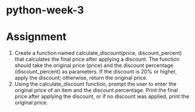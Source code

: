 # python-week-3

# Assignment

  1. Create a function named calculate_discount(price, discount_percent) that calculates the final price after applying a discount. The function should take the original price       (price) and the discount percentage (discount_percent) as parameters. If the discount is 20% or higher, apply the discount; otherwise, return the original price.
  2. Using the calculate_discount function, prompt the user to enter the original price of an item and the discount percentage. Print the final price after applying the 
     discount, or if no discount was applied, print the original price.
